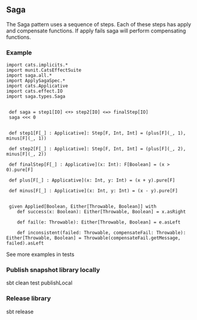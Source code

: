 ## Saga

The Saga pattern uses a sequence of steps. Each of these steps has apply and compensate functions. 
If apply fails saga will perform compensating functions.

### Example

````
import cats.implicits.*
import munit.CatsEffectSuite
import saga.all.*
import ApplySagaSpec.*
import cats.Applicative
import cats.effect.IO
import saga.types.Saga

 
 def saga = step1[IO] <+> step2[IO] <=> finalStep[IO]
 saga <<< 0
    

 def step1[F[_] : Applicative]: Step[F, Int, Int] = (plus[F](_, 1), minus[F](_, 1))

 def step2[F[_] : Applicative]: Step[F, Int, Int] = (plus[F](_, 2), minus[F](_, 2))

 def finalStep[F[_] : Applicative](x: Int): F[Boolean] = (x > 0).pure[F]

 def plus[F[_] : Applicative](x: Int, y: Int) = (x + y).pure[F]

 def minus[F[_] : Applicative](x: Int, y: Int) = (x - y).pure[F]


 given Applied[Boolean, Either[Throwable, Boolean]] with
    def success(x: Boolean): Either[Throwable, Boolean] = x.asRight

    def fail(e: Throwable): Either[Throwable, Boolean] = e.asLeft

    def inconsistent(failed: Throwable, compensateFail: Throwable): Either[Throwable, Boolean] = Throwable(compensateFail.getMessage, failed).asLeft
````

See more examples in tests

### Publish snapshot library locally

sbt clean test publishLocal

### Release library

sbt release